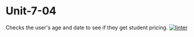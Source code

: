 # Unit-7-04
Checks the user's age and date to see if they get student pricing.
 [![linter](https://github.com/Hannah-Jurewicz-Turner/Unit-7-04/workflows/linter/badge.svg)](https://github.com/marketplace/actions/super-linter)
